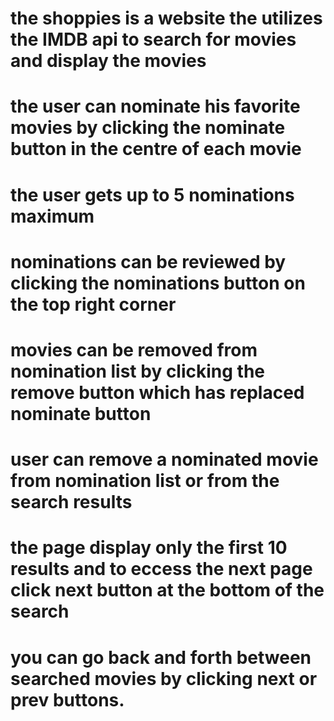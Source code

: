# the shoppies is a website the utilizes the IMDB api to search for movies and display the movies
# the user can nominate his favorite movies by clicking the nominate button in the centre of each movie
# the user gets up to 5 nominations maximum
# nominations can be reviewed by clicking the nominations button on the top right corner
# movies can be removed from nomination list by clicking the remove button which has replaced nominate button
# user can remove a nominated movie from nomination list or from the search results 
# the page display only the first 10 results and to eccess the next page click next button at the bottom of the search
# you can go back and forth between searched movies by clicking next or prev buttons.
